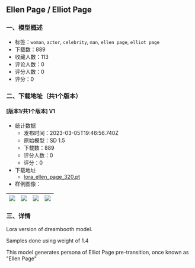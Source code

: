 ## Ellen Page / Elliot Page
### 一、模型概述

- 标签：`woman`, `actor`, `celebrity`, `man`, `ellen page`, `elliot page`
- 下载数：889
- 收藏人数：113
- 评论人数：0
- 评分人数：0
- 评分：0

### 二、下载地址（共1个版本）

#### [版本1/共1个版本] V1

- 统计数据
  - 发布时间：2023-03-05T19:46:56.740Z
  - 原始模型：SD 1.5
  - 下载数：889
  - 评分人数：0
  - 评分：0
- 下载地址
  - [lora_ellen_page_320.pt](https://civitai.com/api/download/models/18963)
- 样例图像：

| <img src="https://image.civitai.com/xG1nkqKTMzGDvpLrqFT7WA/c066ea4d-f6b2-440e-7aa8-22e229d91b00/width=450/197970.jpeg" /> | <img src="https://image.civitai.com/xG1nkqKTMzGDvpLrqFT7WA/da74b7f3-ba55-4b17-c614-79020724a400/width=450/197984.jpeg" /> | <img src="https://image.civitai.com/xG1nkqKTMzGDvpLrqFT7WA/e0a3e864-ef70-4f68-bdd3-5b7b9cdc3c00/width=450/197983.jpeg" /> | <img src="https://image.civitai.com/xG1nkqKTMzGDvpLrqFT7WA/094287db-a6ff-4766-4ec9-e028c4786c00/width=450/197982.jpeg" /> |
| ---- | ---- | ---- | ---- |


### 三、详情
<p>Lora version of dreambooth model.</p><p></p><p>Samples done using weight of 1.4</p><p></p><p>This model generates persona of Elliot Page pre-transition, once known as "Ellen Page"</p>